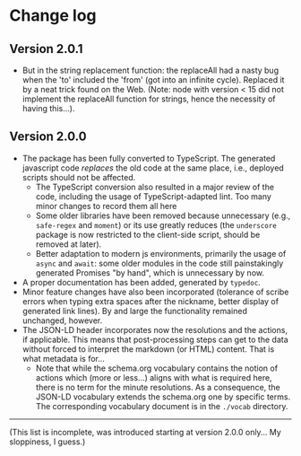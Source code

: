 # Change log

## Version 2.0.1

* But in the string replacement function: the replaceAll had a nasty bug when the 'to' included the 'from' (got into an infinite cycle). Replaced it by a neat trick found on the Web. (Note: node with version < 15 did not implement the replaceAll function for strings, hence the necessity of having this...).


## Version 2.0.0

* The package has been fully converted to TypeScript. The generated javascript code _replaces_ the old code at the same place, i.e., deployed scripts should not be affected.
  * The TypeScript conversion also resulted in a major review of the code, including the usage of TypeScript-adapted lint. Too many minor changes to record them all here
  * Some older libraries have been removed because unnecessary (e.g., `safe-regex` and `moment`) or its use greatly reduces (the `underscore` package is now restricted to the client-side script, should be removed at later).
  * Better adaptation to modern js environments, primarily the usage of `async` and `await`: some older modules in the code still painstakingly generated Promises "by hand", which is unnecessary by now.
* A proper documentation has been added, generated by `typedoc`.
* Minor feature changes have also been incorporated (tolerance of scribe errors when typing extra spaces after the nickname, better display of generated link lines). By and large the functionality remained unchanged, however.
* The JSON-LD header incorporates now the resolutions and the actions, if applicable. This means that post-processing steps can get to the data without forced to interpret the markdown (or HTML) content. That is what metadata is for…
  * Note that while the schema.org vocabulary contains the notion of actions which (more or less…) aligns with what is required here, there is no term for the minute resolutions. As a consequence, the JSON-LD vocabulary extends the schema.org one by specific terms. The corresponding vocabulary document is in the `./vocab` directory.


---

(This list is incomplete, was introduced starting at version 2.0.0 only… My sloppiness, I guess.)
